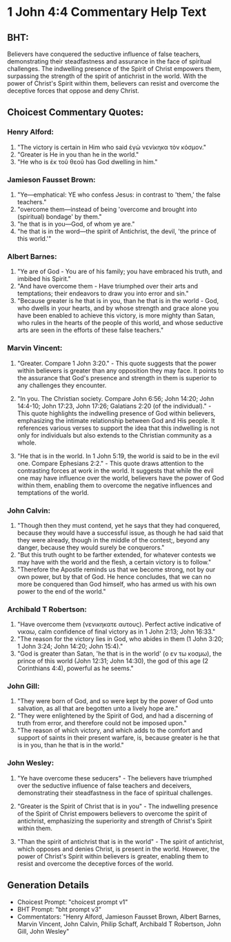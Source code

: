 # 1 John 4:4 Commentary Help Text

## BHT:
Believers have conquered the seductive influence of false teachers, demonstrating their steadfastness and assurance in the face of spiritual challenges. The indwelling presence of the Spirit of Christ empowers them, surpassing the strength of the spirit of antichrist in the world. With the power of Christ's Spirit within them, believers can resist and overcome the deceptive forces that oppose and deny Christ.

## Choicest Commentary Quotes:
### Henry Alford:
1. "The victory is certain in Him who said ἐγὼ νενίκηκα τὸν κόσμον." 
2. "Greater is He in you than he in the world."
3. "He who is ἐκ τοῦ θεοῦ has God dwelling in him."

### Jamieson Fausset Brown:
1. "Ye—emphatical: YE who confess Jesus: in contrast to 'them,' the false teachers."
2. "overcome them—instead of being 'overcome and brought into (spiritual) bondage' by them."
3. "he that is in you—God, of whom ye are."
4. "he that is in the word—the spirit of Antichrist, the devil, 'the prince of this world.'"

### Albert Barnes:
1. "Ye are of God - You are of his family; you have embraced his truth, and imbibed his Spirit."
2. "And have overcome them - Have triumphed over their arts and temptations; their endeavors to draw you into error and sin."
3. "Because greater is he that is in you, than he that is in the world - God, who dwells in your hearts, and by whose strength and grace alone you have been enabled to achieve this victory, is more mighty than Satan, who rules in the hearts of the people of this world, and whose seductive arts are seen in the efforts of these false teachers."

### Marvin Vincent:
1. "Greater. Compare 1 John 3:20." - This quote suggests that the power within believers is greater than any opposition they may face. It points to the assurance that God's presence and strength in them is superior to any challenges they encounter.

2. "In you. The Christian society. Compare John 6:56; John 14:20; John 14:4-10; John 17:23, John 17:26; Galatians 2:20 (of the individual)." - This quote highlights the indwelling presence of God within believers, emphasizing the intimate relationship between God and His people. It references various verses to support the idea that this indwelling is not only for individuals but also extends to the Christian community as a whole.

3. "He that is in the world. In 1 John 5:19, the world is said to be in the evil one. Compare Ephesians 2:2." - This quote draws attention to the contrasting forces at work in the world. It suggests that while the evil one may have influence over the world, believers have the power of God within them, enabling them to overcome the negative influences and temptations of the world.

### John Calvin:
1. "Though then they must contend, yet he says that they had conquered, because they would have a successful issue, as though he had said that they were already, though in the middle of the contest;, beyond any danger, because they would surely be conquerors."
2. "But this truth ought to be farther extended, for whatever contests we may have with the world and the flesh, a certain victory is to follow."
3. "Therefore the Apostle reminds us that we become strong, not by our own power, but by that of God. He hence concludes, that we can no more be conquered than God himself, who has armed us with his own power to the end of the world."

### Archibald T Robertson:
1. "Have overcome them (νενικηκατε αυτους). Perfect active indicative of νικαω, calm confidence of final victory as in 1 John 2:13; John 16:33." 
2. "The reason for the victory lies in God, who abides in them (1 John 3:20; 1 John 3:24; John 14:20; John 15:4)." 
3. "God is greater than Satan, 'he that is in the world' (ο εν τω κοσμω), the prince of this world (John 12:31; John 14:30), the god of this age (2 Corinthians 4:4), powerful as he seems."

### John Gill:
1. "They were born of God, and so were kept by the power of God unto salvation, as all that are begotten unto a lively hope are."
2. "They were enlightened by the Spirit of God, and had a discerning of truth from error, and therefore could not be imposed upon."
3. "The reason of which victory, and which adds to the comfort and support of saints in their present warfare, is, because greater is he that is in you, than he that is in the world."

### John Wesley:
1. "Ye have overcome these seducers" - The believers have triumphed over the seductive influence of false teachers and deceivers, demonstrating their steadfastness in the face of spiritual challenges.

2. "Greater is the Spirit of Christ that is in you" - The indwelling presence of the Spirit of Christ empowers believers to overcome the spirit of antichrist, emphasizing the superiority and strength of Christ's Spirit within them.

3. "Than the spirit of antichrist that is in the world" - The spirit of antichrist, which opposes and denies Christ, is present in the world. However, the power of Christ's Spirit within believers is greater, enabling them to resist and overcome the deceptive forces of the world.


## Generation Details
- Choicest Prompt: "choicest prompt v1"
- BHT Prompt: "bht prompt v3"
- Commentators: "Henry Alford, Jamieson Fausset Brown, Albert Barnes, Marvin Vincent, John Calvin, Philip Schaff, Archibald T Robertson, John Gill, John Wesley"
